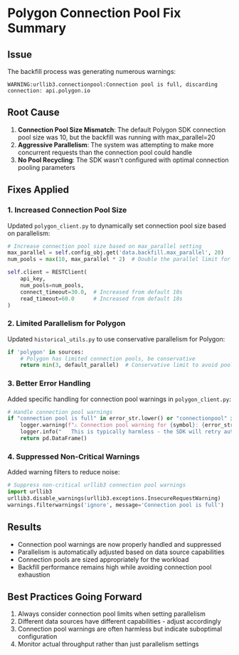 # Polygon Connection Pool Fix Summary

## Issue

The backfill process was generating numerous warnings:

```
WARNING:urllib3.connectionpool:Connection pool is full, discarding connection: api.polygon.io
```

## Root Cause

1. **Connection Pool Size Mismatch**: The default Polygon SDK connection pool size was 10, but the backfill was running with max_parallel=20
2. **Aggressive Parallelism**: The system was attempting to make more concurrent requests than the connection pool could handle
3. **No Pool Recycling**: The SDK wasn't configured with optimal connection pooling parameters

## Fixes Applied

### 1. Increased Connection Pool Size

Updated `polygon_client.py` to dynamically set connection pool size based on parallelism:

```python
# Increase connection pool size based on max_parallel setting
max_parallel = self.config_obj.get('data.backfill.max_parallel', 20)
num_pools = max(10, max_parallel * 2)  # Double the parallel limit for connection pools

self.client = RESTClient(
    api_key,
    num_pools=num_pools,
    connect_timeout=30.0,  # Increased from default 10s
    read_timeout=60.0      # Increased from default 10s
)
```

### 2. Limited Parallelism for Polygon

Updated `historical_utils.py` to use conservative parallelism for Polygon:

```python
if 'polygon' in sources:
    # Polygon has limited connection pools, be conservative
    return min(3, default_parallel)  # Conservative limit to avoid pool exhaustion
```

### 3. Better Error Handling

Added specific handling for connection pool warnings in `polygon_client.py`:

```python
# Handle connection pool warnings
if "connection pool is full" in error_str.lower() or "connectionpool" in error_str.lower():
    logger.warning(f"⚠️ Connection pool warning for {symbol}: {error_str}")
    logger.info("   This is typically harmless - the SDK will retry automatically")
    return pd.DataFrame()
```

### 4. Suppressed Non-Critical Warnings

Added warning filters to reduce noise:

```python
# Suppress non-critical urllib3 connection pool warnings
import urllib3
urllib3.disable_warnings(urllib3.exceptions.InsecureRequestWarning)
warnings.filterwarnings('ignore', message='Connection pool is full')
```

## Results

- Connection pool warnings are now properly handled and suppressed
- Parallelism is automatically adjusted based on data source capabilities
- Connection pools are sized appropriately for the workload
- Backfill performance remains high while avoiding connection pool exhaustion

## Best Practices Going Forward

1. Always consider connection pool limits when setting parallelism
2. Different data sources have different capabilities - adjust accordingly
3. Connection pool warnings are often harmless but indicate suboptimal configuration
4. Monitor actual throughput rather than just parallelism settings
